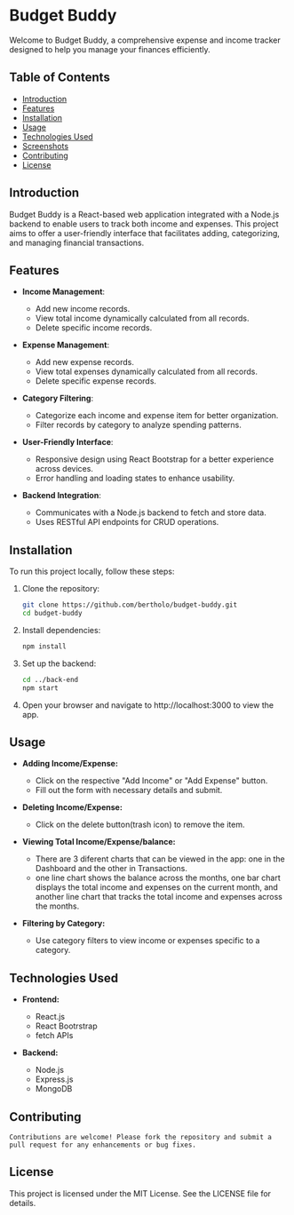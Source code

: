 # Budget Buddy

Welcome to Budget Buddy, a comprehensive expense and income tracker designed to help you manage your finances efficiently.

## Table of Contents

- [Introduction](#introduction)
- [Features](#features)
- [Installation](#installation)
- [Usage](#usage)
- [Technologies Used](#technologies-used)
- [Screenshots](#screenshots)
- [Contributing](#contributing)
- [License](#license)

## Introduction

Budget Buddy is a React-based web application integrated with a Node.js backend to enable users to track both income and expenses. This project aims to offer a user-friendly interface that facilitates adding, categorizing, and managing financial transactions.

## Features

- **Income Management**:
  - Add new income records.
  - View total income dynamically calculated from all records.
  - Delete specific income records.

- **Expense Management**:
  - Add new expense records.
  - View total expenses dynamically calculated from all records.
  - Delete specific expense records.

- **Category Filtering**:
  - Categorize each income and expense item for better organization.
  - Filter records by category to analyze spending patterns.

- **User-Friendly Interface**:
  - Responsive design using React Bootstrap for a better experience across devices.
  - Error handling and loading states to enhance usability.

- **Backend Integration**:
  - Communicates with a Node.js backend to fetch and store data.
  - Uses RESTful API endpoints for CRUD operations.

## Installation

To run this project locally, follow these steps:

1. Clone the repository:
   ```bash
   git clone https://github.com/bertholo/budget-buddy.git
   cd budget-buddy

2. Install dependencies:
    ```bash
    npm install

3. Set up the backend:
    ```bash
    cd ../back-end
    npm start
4. Open your browser and navigate to http://localhost:3000 to view the app.

## Usage

- **Adding Income/Expense:**

    - Click on the respective "Add Income" or "Add Expense" button.
    - Fill out the form with necessary details and submit.

- **Deleting Income/Expense:**

    - Click on the delete button(trash icon) to remove the item.

- **Viewing Total Income/Expense/balance:**

    - There are 3 diferent charts that can be viewed in the app: one in the Dashboard and the other in Transactions.
    - one line chart shows the balance across the months, one bar chart displays the total income and expenses on the current month, and another line chart that tracks the total income and expenses across the months.

- **Filtering by Category:**

    - Use category filters to view income or expenses specific to a category.

## Technologies Used

- **Frontend:**

    - React.js
    - React Bootrstrap
    - fetch APIs

- **Backend:**

    - Node.js
    - Express.js
    - MongoDB

## Contributing

    Contributions are welcome! Please fork the repository and submit a pull request for any enhancements or bug fixes.

## License

This project is licensed under the MIT License. See the LICENSE file for details.